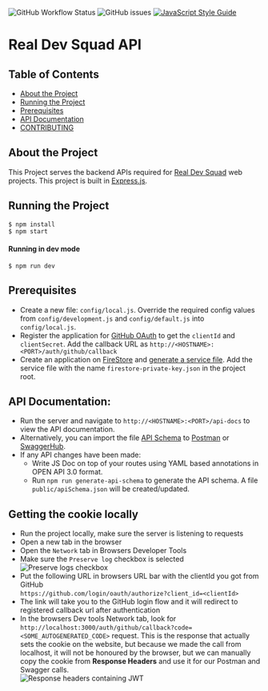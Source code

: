 ![GitHub Workflow Status](https://img.shields.io/github/workflow/status/Real-Dev-Squad/website-backend/Tests?style=for-the-badge)
![GitHub issues](https://img.shields.io/github/issues/Real-Dev-Squad/website-backend?style=for-the-badge)
[![JavaScript Style Guide](https://img.shields.io/badge/code_style-standard-brightgreen.svg?style=for-the-badge)](https://standardjs.com)

# Real Dev Squad API

<!-- TABLE OF CONTENTS -->
## Table of Contents

- [About the Project](#about-the-project)
- [Running the Project](#running-the-project)
- [Prerequisites](#prerequisites)
- [API Documentation](#api-documentation)
- [CONTRIBUTING](CONTRIBUTING.md)

## About the Project
This Project serves the backend APIs required for [Real Dev Squad](https://realdevsquad.com/) web projects. This project is built in [Express.js](https://expressjs.com/).

## Running the Project
```shell script
$ npm install
$ npm start 
```
#### Running in dev mode
```shell script
$ npm run dev
```

## Prerequisites
- Create a new file: `config/local.js`. Override the required config values from `config/development.js` and `config/default.js` into `config/local.js`.
- Register the application for [GitHub OAuth](https://developer.github.com/apps/building-oauth-apps/authorizing-oauth-apps) to get the `clientId` and `clientSecret`. Add the callback URL as `http://<HOSTNAME>:<PORT>/auth/github/callback`
- Create an application on [FireStore](https://firebase.google.com/docs/firestore) and [generate a service file](https://cloud.google.com/iam/docs/creating-managing-service-account-keys). Add the service file with the name `firestore-private-key.json` in the project root. 

## API Documentation:
- Run the server and navigate to `http://<HOSTNAME>:<PORT>/api-docs` to view the API documentation.
- Alternatively, you can import the file [API Schema](https://github.com/Real-Dev-Squad/website-backend/blob/develop/public/apiSchema.json) to [Postman](https://www.postman.com/) or [SwaggerHub](https://swagger.io/tools/swaggerhub/).
- If any API changes have been made:
    - Write JS Doc on top of your routes using YAML based annotations in OPEN API 3.0 format.
    - Run `npm run generate-api-schema` to generate the API schema. A file `public/apiSchema.json` will be created/updated.

## Getting the cookie locally
- Run the project locally, make sure the server is listening to requests
- Open a new tab in the browser
- Open the `Network` tab in Browsers Developer Tools
- Make sure the `Preserve log` checkbox is selected  
  ![Preserve logs checkbox](https://user-images.githubusercontent.com/26569942/102855521-cea32880-444a-11eb-84e3-02ee6fa5b830.png)
- Put the following URL in browsers URL bar with the clientId you got from GitHub
    <br />
    `https://github.com/login/oauth/authorize?client_id=<clientId>`
- The link will take you to the GitHub login flow and it will redirect to registered callback url after authentication
- In the browsers Dev tools Network tab, look for `http://localhost:3000/auth/github/callback?code=<SOME_AUTOGENERATED_CODE>` request. This is the response that actually sets the cookie on the website, but because we made the call from localhost, it will not be honoured by the browser, but we can manually copy the cookie from **Response Headers** and use it for our Postman and Swagger calls.  
  ![Response headers containing JWT](https://user-images.githubusercontent.com/26569942/102855525-cfd45580-444a-11eb-9832-54e255fcdc8e.png)
